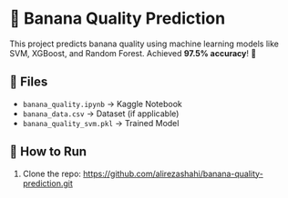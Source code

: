 # 🍌 Banana Quality Prediction

This project predicts banana quality using machine learning models like SVM, XGBoost, and Random Forest. Achieved **97.5% accuracy**! 🎉

## 📂 Files
- `banana_quality.ipynb` → Kaggle Notebook
- `banana_data.csv` → Dataset (if applicable)
- `banana_quality_svm.pkl` → Trained Model

## 🚀 How to Run
1. Clone the repo: https://github.com/alirezashahi/banana-quality-prediction.git

